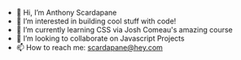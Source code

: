 - 👋 Hi, I’m Anthony Scardapane
- 👀 I’m interested in building cool stuff with code!
- 🌱 I’m currently learning CSS via Josh Comeau's amazing course
- 💞️ I’m looking to collaborate on Javascript Projects
- 📫 How to reach me: scardapane@hey.com

<!---
a-scar/a-scar is a ✨ special ✨ repository because its `README.md` (this file) appears on your GitHub profile.
You can click the Preview link to take a look at your changes.
--->
